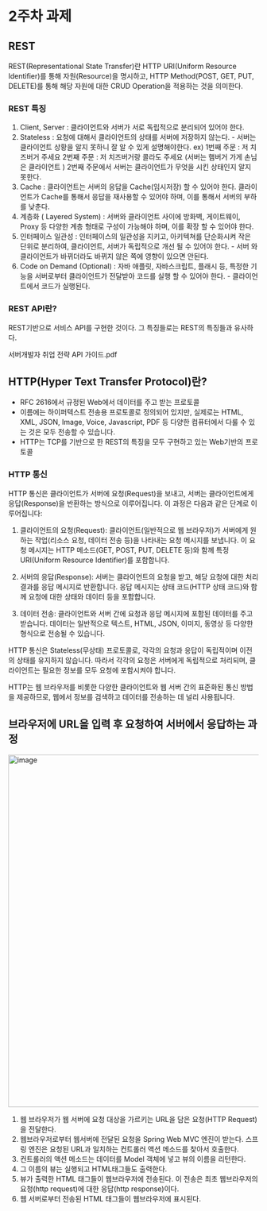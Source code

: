 # 2주차 과제

## REST
REST(Representational State Transfer)란 HTTP URI(Uniform Resource Identifier)를 통해 자원(Resource)을 명시하고, HTTP Method(POST, GET, PUT, DELETE)를 통해 해당 자원에 대한 CRUD Operation을 적용하는 것을 의미한다.
### REST 특징
1. Client, Server : 클라이언트와 서버가 서로 독립적으로 분리되어 있어야 한다.
2. Stateless : 요청에 대해서 클라이언트의 상태를 서버에 저장하지 않는다. - 서버는 클라이언트 상황을 알지 못하니 잘 알 수 있게 설명해야한다. ex) 1번째 주문 : 저 치즈버거 주세요 2번째 주문 : 저 치즈버거랑 콜라도 주세요 (서버는 햄버거 가게 손님은 클라이언트 ) 2번째 주문에서 서버는 클라이언트가 무엇을 시킨 상태인지 알지 못한다.
3. Cache : 클라이언트는 서버의 응답을  Cache(임시저장) 할 수 있어야 한다. 클라이언트가 Cache를 통해서 응답을 재사용할 수 있어야 하며, 이를 통해서 서버의 부하를 낮춘다.
4. 계층화 ( Layered System) : 서버와 클라이언트 사이에 방화벽, 게이트웨이, Proxy 등 다양한 계층 형태로 구성이 가능해야 하며, 이를 확장 할 수 있어야 한다.
5. 인터페이스 일관성 : 인터페이스의 일관성을 지키고, 아키텍쳐를 단순화시켜 작은 단위로 분리하여, 클라이언트, 서버가 독립적으로 개선 될 수 있어야 한다. - 서버 와 클라이언트가 바뀌더라도 바뀌지 않은 쪽에 영향이 있으면 안된다.
6. Code on Demand (Optional) : 자바 애플릿, 자바스크립트, 플래시 등, 특정한 기능을 서버로부터 클라이언트가 전달받아 코드를 실행 할 수 있어야 한다. - 클라이언트에서 코드가 실행된다.
### REST API란?

REST기반으로 서비스 API를 구현한 것이다.
그 특징들로는 REST의 특징들과 유사하다.

서버개발자 취업 전략 API 가이드.pdf

## HTTP(Hyper Text Transfer Protocol)란?
- RFC 2616에서 규정된 Web에서 데이터를 주고 받는 프로토콜
- 이름에는 하이퍼텍스트 전송용 프로토콜로 정의되어 있지만, 실제로는 HTML, XML, JSON, Image, Voice, Javascript, PDF 등 다양한 컴퓨터에서 다룰 수 있는 것은 모두 전송할 수 있습니다.
- HTTP는 TCP를 기반으로 한 REST의 특징을 모두 구현하고 있는 Web기반의 프로토콜

### HTTP 통신
HTTP 통신은 클라이언트가 서버에 요청(Request)을 보내고, 서버는 클라이언트에게 응답(Response)을 반환하는 방식으로 이루어집니다. 이 과정은 다음과 같은 단계로 이루어집니다:

1. 클라이언트의 요청(Request):
클라이언트(일반적으로 웹 브라우저)가 서버에게 원하는 작업(리소스 요청, 데이터 전송 등)을 나타내는 요청 메시지를 보냅니다. 이 요청 메시지는 HTTP 메소드(GET, POST, PUT, DELETE 등)와 함께 특정 URI(Uniform Resource Identifier)를 포함합니다.

2. 서버의 응답(Response):
서버는 클라이언트의 요청을 받고, 해당 요청에 대한 처리 결과를 응답 메시지로 반환합니다. 응답 메시지는 상태 코드(HTTP 상태 코드)와 함께 요청에 대한 상태와 데이터 등을 포함합니다.

3. 데이터 전송:
클라이언트와 서버 간에 요청과 응답 메시지에 포함된 데이터를 주고받습니다. 데이터는 일반적으로 텍스트, HTML, JSON, 이미지, 동영상 등 다양한 형식으로 전송될 수 있습니다.

HTTP 통신은 Stateless(무상태) 프로토콜로, 각각의 요청과 응답이 독립적이며 이전의 상태를 유지하지 않습니다. 따라서 각각의 요청은 서버에게 독립적으로 처리되며, 클라이언트는 필요한 정보를 모두 요청에 포함시켜야 합니다.

HTTP는 웹 브라우저를 비롯한 다양한 클라이언트와 웹 서버 간의 표준화된 통신 방법을 제공하므로, 웹에서 정보를 검색하고 데이터를 전송하는 데 널리 사용됩니다.


## 브라우저에 URL을 입력 후 요청하여 서버에서 응답하는 과정

<img width="710" alt="image" src="https://github.com/SongJwans/comento/assets/104306841/c2f7ed1e-b312-4fbd-bbd6-f4a95569c403">

1. 웹 브라우저가 웹 서버에 요청 대상을 가르키는 URL을 담은 요청(HTTP Request)을 전달한다.
2. 웹브라우저로부터 웹서버에 전달된 요청을 Spring Web MVC 엔진이 받는다. 스프링 엔진은 요청된 URL과 일치하는 컨트롤러 액션 메소드를 찾아서 호출한다.
3. 컨트롤러의 액션 메소드는 데이터를 Model 객체에 넣고 뷰의 이름을 리턴한다.
4. 그 이름의 뷰는 실행되고 HTML태그들도 출력한다.
5. 뷰가 출력한 HTML 태그들이 웹브라우저에 전송된다. 이 전송은 최초 웹브라우저의 요청(http request)에 대한 응답(http response)이다.
6. 웹 서버로부터 전송된 HTML 태그들이 웹브라우저에 표시된다.

